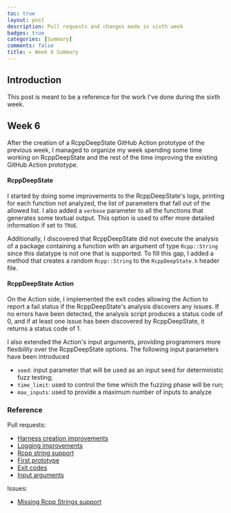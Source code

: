 ```yaml
---
toc: true
layout: post
description: Pull requests and changes made in sixth week
badges: true
categories: [Summary]
comments: false
title: ▸ Week 6 Summary 
---
```


## Introduction
This post is meant to be a reference for the work I've done during the sixth week. 


## Week 6
After the creation of a RcppDeepState GitHub Action prototype of the previous week, I managed to organize my week spending some time working on RcppDeepState and the rest of the time improving the existing GitHub Action prototype. 

#### RcppDeepState 
I started by doing some improvements to the RcppDeepState's logs, printing for each function not analyzed, the list of parameters that fall out of the allowed list. I also added a `verbose` parameter to all the functions that generates some textual output. This option is used to offer more detailed information if set to `TRUE`. 

Additionally, I discovered that RcppDeepState did not execute the analysis of a package containing a function with an argument of type `Rcpp::String` since this datatype is not one that is supported. To fill this gap, I added a method that creates a random `Rcpp::String` to the `RcppDeepState.h` header file. 


#### RcppDeepState Action
On the Action side, I implemented the exit codes allowing the Action to report a fail status if the RcppDeepState's analysis discovers any issues. If no errors have been detected, the analysis script produces a status code of 0, and if at least one issue has been discovered by RcppDeepState, it returns a status code of 1.

I also extended the Action's input arguments, providing programmers more flexibility over the RcppDeepState options. The following input parameters have been introduced
* `seed`: input parameter that will be used as an input seed for deterministic fuzz testing;
* `time_limit`: used to control the time which the fuzzing phase will be run;
* `max_inputs`: used to provide a maximum number of inputs to analyze

### Reference
Pull requests:
* [Harness creation improvements](https://github.com/FabrizioSandri/RcppDeepState/pull/5) 
* [Logging improvements](https://github.com/FabrizioSandri/RcppDeepState/pull/9) 
* [Rcpp string support ](https://github.com/FabrizioSandri/RcppDeepState/pull/11) 
* [First prototype](https://github.com/FabrizioSandri/RcppDeepState-action/pull/1) 
* [Exit codes](https://github.com/FabrizioSandri/RcppDeepState-action/pull/2) 
* [Input arguments](https://github.com/FabrizioSandri/RcppDeepState-action/pull/3) 

Issues:
* [Missing Rcpp Strings support](https://github.com/FabrizioSandri/RcppDeepState/issues/10) 